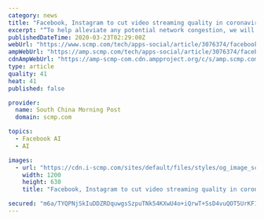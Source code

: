 ```yaml
---
category: news
title: "Facebook, Instagram to cut video streaming quality in coronavirus-hit Europe"
excerpt: "“To help alleviate any potential network congestion, we will temporarily reduce bit rates for videos on Facebook and Instagram in Europe,” a spokesman ... two-thirds of traffic on fixed and mobile networks. Purchase the China AI Report 2020 brought to you by SCMP Research and enjoy a 20% discount (original price US$400)."
publishedDateTime: 2020-03-23T02:29:00Z
webUrl: "https://www.scmp.com/tech/apps-social/article/3076374/facebook-instagram-cut-video-streaming-quality-coronavirus-hit"
ampWebUrl: "https://amp.scmp.com/tech/apps-social/article/3076374/facebook-instagram-cut-video-streaming-quality-coronavirus-hit"
cdnAmpWebUrl: "https://amp-scmp-com.cdn.ampproject.org/c/s/amp.scmp.com/tech/apps-social/article/3076374/facebook-instagram-cut-video-streaming-quality-coronavirus-hit"
type: article
quality: 41
heat: 41
published: false

provider:
  name: South China Morning Post
  domain: scmp.com

topics:
  - Facebook AI
  - AI

images:
  - url: "https://cdn.i-scmp.com/sites/default/files/styles/og_image_scmp_generic/public/d8/images/methode/2020/03/23/49da4b90-6cac-11ea-b0ed-5e14cf8eb9e1_image_hires_101738.JPG?itok=9blLboQx&v=1584929863"
    width: 1200
    height: 630
    title: "Facebook, Instagram to cut video streaming quality in coronavirus-hit Europe"

secured: "m6a/TYQPNjSkIuDDZRDquwgsSzpuTNk54KXwU4o+iQrwT+SsD4vuQOT5UrKF1b+Uir6UdGKd4IjhvCHNbIQSvAAJDNKSGUcIvXWlTFC1PaX316ouAeF4xTa47oHCc16eHhBtZjchF66QYFd4LKe8CrhNIxUq+YephR+JNo25iH6WhhkxfiU/aM8m3qO5zNY67LiQjtQp/mAlcbbbeGIvf4E1UidmVyvD8aGfxaghF4L5HQKirgblv+6DLCDO/ux9+oAUb0YaXTzDLs5AhghjZu8vhgEPaMWD9dcnsg4kZlhOhUp0EJo90zW9XWmrhe4v/SqTvghKjI8caeMTZgcxf/Tvw393Qeruqcd7W2EFXxjTfWXLAwt1pet6Zw53IP54cn0Q0wOEU5VP6PS6RYeqS7/C/dLi8OJb+Cz3A18j0Y+uR48fzVoWmAu/rfAq9OwYof1zamU7HWOj11M6EvE2A0dEaEk8vecWJWU7hi0PPZo=;BFoxwJaTzvj2i3+dqn5zfQ=="
---
```


